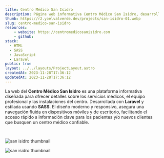 ```yaml
---
title: Centro Médico San Isidro
description: Página web informativa Centro Médico San Isidro, desarrollada con Laravel y SASS.
thumb: https://r2.yoelvalverde.dev/projects/san-isidro-01.webp
slug: centro-medico-san-isidro
resources:
    - website: https://centromedicosanisidro.com
    - github:
stack:
  - HTML
  - SASS
  - JavaScript
  - Laravel
public: true
layout: ../../layouts/ProjectLayout.astro
createdAt: 2023-11-28T17:36:12
updatedAt: 2023-11-28T17:36:12
---
```


La web del **Centro Médico San Isidro** es una plataforma informativa diseñada para ofrecer detalles sobre los servicios médicos, el equipo profesional y las instalaciones del centro. Desarrollada con **Laravel** y estilada usando **SASS**. El diseño moderno y responsivo, asegura una navegación fluida en dispositivos móviles y de escritorio, facilitando el acceso rápido a información clave para los pacientes y/o nuevos clientes que busquen un centro médico confiable.

<br>

![san isidro thumbnail](https://r2.yoelvalverde.dev/projects/san-isidro-02.webp)

![san isidro thumbnail](https://r2.yoelvalverde.dev/projects/san-isidro-03.webp)
